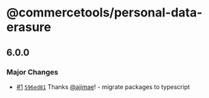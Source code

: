# @commercetools/personal-data-erasure

## 6.0.0

### Major Changes

- [#1](https://github.com/commercetools/typescript-dev-utilities/pull/1) [`596ed81`](https://github.com/commercetools/typescript-dev-utilities/commit/596ed81cf31421fca774264c83d552048d0cabf6) Thanks [@ajimae](https://github.com/ajimae)! - migrate packages to typescript
